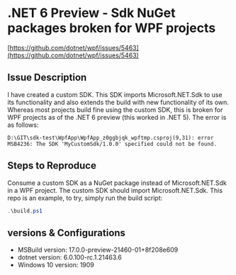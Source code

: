 # .NET 6 Preview - Sdk NuGet packages broken for WPF projects

[https://github.com/dotnet/wpf/issues/5463](https://github.com/dotnet/wpf/issues/5463)

## Issue Description

I have created a custom SDK. This SDK imports Microsoft.NET.Sdk to use its functionality and also extends the build with new functionality of its own. Whereas most projects build fine using the custom SDK, this is broken for WPF projects as of the .NET 6 preview (this worked in .NET 5). The error is as follows:

```
D:\GIT\sdk-test\WpfApp\WpfApp_z0ggbjqk_wpftmp.csproj(9,31): error MSB4236: The SDK 'MyCustomSdk/1.0.0' specified could not be found.
```

## Steps to Reproduce

Consume a custom SDK as a NuGet package instead of Microsoft.NET.Sdk in a WPF project. The custom SDK should import Microsoft.NET.Sdk. This repo is an example, to try, simply run the build script:

```powershell
.\build.ps1
```

## versions & Configurations

* MSBuild version: 17.0.0-preview-21460-01+8f208e609
* dotnet version: 6.0.100-rc.1.21463.6
* Windows 10 version: 1909